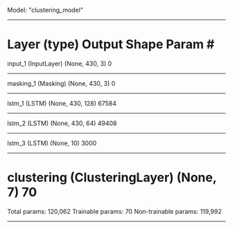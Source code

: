 Model: "clustering_model"
_________________________________________________________________
Layer (type)                 Output Shape              Param #   
=================================================================
input_1 (InputLayer)         (None, 430, 3)            0         
_________________________________________________________________
masking_1 (Masking)          (None, 430, 3)            0         
_________________________________________________________________
lstm_1 (LSTM)                (None, 430, 128)          67584     
_________________________________________________________________
lstm_2 (LSTM)                (None, 430, 64)           49408     
_________________________________________________________________
lstm_3 (LSTM)                (None, 10)                3000      
_________________________________________________________________
clustering (ClusteringLayer) (None, 7)                 70        
=================================================================
Total params: 120,062
Trainable params: 70
Non-trainable params: 119,992
_________________________________________________________________
